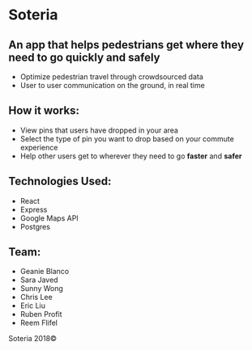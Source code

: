 # Soteria

## An app that helps pedestrians get where they need to go **quickly** and **safely**

- Optimize pedestrian travel through crowdsourced data
- User to user communication on the ground, in real time


## How it works: 
- View pins that users have dropped in your area
- Select the type of pin you want to drop based on your commute experience
- Help other users get to wherever they need to go 
**faster** and **safer**

## Technologies Used:

- React
- Express
- Google Maps API
- Postgres

## Team: 
- Geanie Blanco
- Sara Javed
- Sunny Wong
- Chris Lee
- Eric Liu
- Ruben Profit
- Reem Flifel

Soteria 2018©